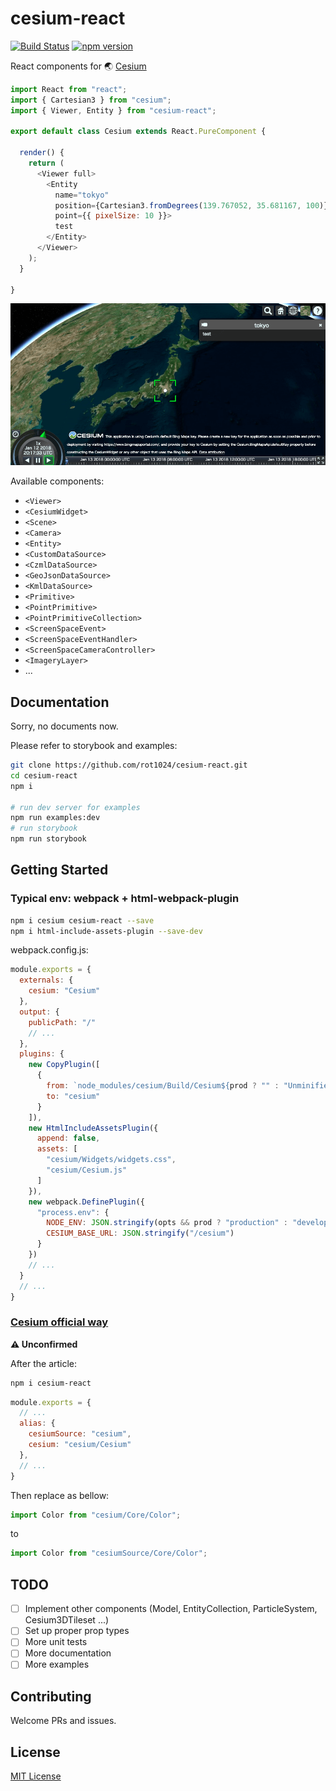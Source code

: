 # cesium-react

[![Build Status](https://travis-ci.org/rot1024/cesium-react.svg?branch=master)](https://travis-ci.org/rot1024/cesium-react) [![npm version](https://badge.fury.io/js/cesium-react.svg)](https://badge.fury.io/js/cesium-react)

React components for 🌏 [Cesium](https://cesiumjs.org/)

```js
import React from "react";
import { Cartesian3 } from "cesium";
import { Viewer, Entity } from "cesium-react";

export default class Cesium extends React.PureComponent {

  render() {
    return (
      <Viewer full>
        <Entity
          name="tokyo"
          position={Cartesian3.fromDegrees(139.767052, 35.681167, 100)}
          point={{ pixelSize: 10 }}>
          test
        </Entity>
      </Viewer>
    );
  }

}
```

![Screenshot](docs/screenshot.png)

Available components:

- `<Viewer>`
- `<CesiumWidget>`
- `<Scene>`
- `<Camera>`
- `<Entity>`
- `<CustomDataSource>`
- `<CzmlDataSource>`
- `<GeoJsonDataSource>`
- `<KmlDataSource>`
- `<Primitive>`
- `<PointPrimitive>`
- `<PointPrimitiveCollection>`
- `<ScreenSpaceEvent>`
- `<ScreenSpaceEventHandler>`
- `<ScreenSpaceCameraController>`
- `<ImageryLayer>`
- ...

## Documentation

Sorry, no documents now.

Please refer to storybook and examples:

```bash
git clone https://github.com/rot1024/cesium-react.git
cd cesium-react
npm i

# run dev server for examples
npm run examples:dev
# run storybook
npm run storybook
```

## Getting Started

### Typical env: webpack + html-webpack-plugin

```bash
npm i cesium cesium-react --save
npm i html-include-assets-plugin --save-dev
```

webpack.config.js:

```js
module.exports = {
  externals: {
    cesium: "Cesium"
  },
  output: {
    publicPath: "/"
    // ...
  },
  plugins: {
    new CopyPlugin([
      {
        from: `node_modules/cesium/Build/Cesium${prod ? "" : "Unminified"}`,
        to: "cesium"
      }
    ]),
    new HtmlIncludeAssetsPlugin({
      append: false,
      assets: [
        "cesium/Widgets/widgets.css",
        "cesium/Cesium.js"
      ]
    }),
    new webpack.DefinePlugin({
      "process.env": {
        NODE_ENV: JSON.stringify(opts && prod ? "production" : "development"),
        CESIUM_BASE_URL: JSON.stringify("/cesium")
      }
    })
    // ...
  }
  // ...
}
```

### [Cesium official way](https://cesiumjs.org/tutorials/cesium-and-webpack/)

**⚠ Unconfirmed**

After the article:

```bash
npm i cesium-react
```

```js
module.exports = {
  // ...
  alias: {
    cesiumSource: "cesium",
    cesium: "cesium/Cesium"
  },
  // ...
}
```

Then replace as bellow:

```js
import Color from "cesium/Core/Color";
```

to

```js
import Color from "cesiumSource/Core/Color";
```

## TODO

- [ ] Implement other components (Model, EntityCollection, ParticleSystem, Cesium3DTileset ...)
- [ ] Set up proper prop types
- [ ] More unit tests
- [ ] More documentation
- [ ] More examples

## Contributing

Welcome PRs and issues.

## License

[MIT License](LICENSE)
